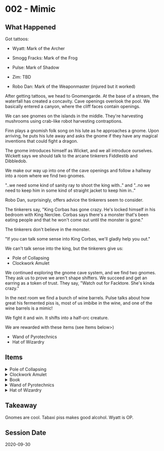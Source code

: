 # 002 - Mimic

## What Happened

Got tattoos:

- Wyatt: Mark of the Archer

- Smogg Fracks: Mark of the Frog

- Pulse: Mark of Shadow

- Zim: TBD

- Robo Dan: Mark of the Weaponmaster (injured but it worked)

After getting tattoos, we head to Gnomengarde. At the base of a stream, the waterfall has created a concavity. Cave openings overlook the pool. We basically entered a canyon, where the cliff faces contain openings.

We can see gnomes on the islands in the middle. They're harvesting mushrooms using crab-like robot harvesting contraptions.

Finn plays a gnomish folk song on his lute as he approaches a gnome. Upon arriving, he puts his lute away and asks the gnome if they have any magical inventions that could fight a dragon.

The gnome introduces himself as Wicket, and we all introduce ourselves. Wickett says we should talk to the arcane tinkerers Fiddlestib and Dibbledob.

We make our way up into one of the cave openings and follow a hallway into a room where we find two gnomes.

"..we need some kind of sanity ray to shoot the king with.." and "..no we need to keep him in some kind of straight jacket to keep him in.."

Robo Dan, surprisingly, offers advice the tinkerers seem to consider.

The tinkerers say, "King Corbas has gone crazy. He's locked himself in his bedroom with King Nerclee. Corbas says there's a monster that's been eating people and that he won't come out until the monster is gone."

The tinkerers don't believe in the monster. 

"If you can talk some sense into King Corbas, we'll gladly help you out."

We can't talk sense into the king, but the tinkerers give us:

- Pole of Collapsing
- Clockwork Amulet

We continued exploring the gnome cave system, and we find two gnomes. They ask us to prove we aren't shape shifters. We succeed and get an earring as a token of trust. They say, "Watch out for Facktore. She's kinda crazy."

In the next room we find a bunch of wine barrels. Pulse talks about how great his fermented piss is, most of us imbibe in the wine, and one of the wine barrels is a mimic!

We fight it and win. It shifts into a half-orc creature.

We are rewarded with these items (see Items below>)

- Wand of Pyrotechnics
- Hat of Wizardry

## Items

<details>
<summary>Pole of Collapsing</summary>
Source: XGE, page 138

Wondrous item, minor tier, common

While holding this 10-foot pole, you can use an action to speak a command word and cause it to collapse into a 1-foot-long rod, for ease of storage. The pole's weight doesn't change. You can use an action to speak a different command word and cause the rod to revert to a pole; however, the rod will elongate only as far as the surrounding space allows.
</details>

<details>
<summary>Clockwork Amulet</summary>
Source: XGE, page 138

Wondrous item, minor tier, common

This copper amulet contains tiny interlocking gears and is powered by magic from Mechanus, a plane of clockwork predictability. A creature that puts an ear to the amulet can hear faint ticking and whirring noises coming from within.

When you make an attack roll while wearing the amulet, you can forgo rolling the d20 to get a 10 on the die. Once used, this property can't be used again until the next dawn.
</details>

<details>
<summary>Book</summary>
Source: XGE, page 137

Treasure. The book on the pedestal is a spellbook that the rock gnomes of Gnomengarde share. Its cover describes its title as Magick of Gnomengarde (in Common and Gnomish), and it contains the wizard spells burning hands, detect magic, identify, mage armor, magic missile, shield, and sleep.
</details>

<details>
<summary>Wand of Pyrotechnics</summary>
Source: XGE, page 140

Wand, minor tier, common

1 lb.

This wand has 7 charges. While holding it, you can use an action to expend 1 of its charges and create a harmless burst of multicolored light at a point you can see up to 60 feet away. The burst of light is accompanied by a crackling noise that can be heard up to 300 feet away. The light is as bright as a torch flame but lasts only a second.

The wand regains 1d6 + 1 expended charges daily at dawn. If you expend the wand's last charge, roll a d20. On a 1, the wand erupts in a harmless pyrotechnic display and is destroyed.
</details>

<details>
<summary>Hat of Wizardry</summary>
Source: XGE, page 137

Wondrous item, minor tier, common (requires attunement by a wizard)

This antiquated, cone—shaped hat is adorned with gold crescent moons and stars.

While you are wearing it, you gain the following benefits:

- You can use the hat as a spellcasting focus for your wizard spells.

- You can try to cast a cantrip that you don't know. The cantrip must be on the wizard spell list, and you must make a DC 10 Intelligence (Arcana) check. If the check succeeds, you cast the spell. If the check fails, so does the spell, and the action used to cast the spell is wasted. In either case, you can't use this property again until you finish a long rest.
</details>

## Takeaway

Gnomes are cool. Tabaxi piss makes good alcohol. Wyatt is OP.

## Session Date

2020-09-30